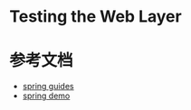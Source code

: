 # Testing the Web Layer

# 参考文档

- [spring guides](https://spring.io/guides/gs/testing-web/)
- [spring demo](https://github.com/spring-guides/gs-testing-web.git)

